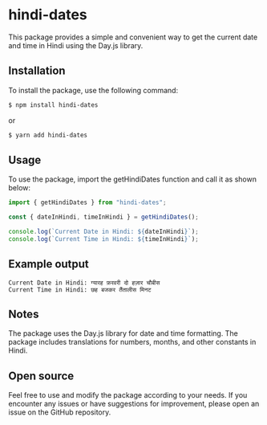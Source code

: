 # hindi-dates

This package provides a simple and convenient way to get the current date and time in Hindi using the Day.js library.

## Installation

To install the package, use the following command:

```sh
$ npm install hindi-dates
```
or 
```sh
$ yarn add hindi-dates
```

## Usage
To use the package, import the getHindiDates function and call it as shown below:

```javascript
import { getHindiDates } from "hindi-dates";

const { dateInHindi, timeInHindi } = getHindiDates();

console.log(`Current Date in Hindi: ${dateInHindi}`);
console.log(`Current Time in Hindi: ${timeInHindi}`);
```

## Example output

```plaintext
Current Date in Hindi: ग्यारह फ़रवरी दो हज़ार चौबीस
Current Time in Hindi: छह बजकर तैंतालीस मिनट
```

## Notes
The package uses the Day.js library for date and time formatting.
The package includes translations for numbers, months, and other constants in Hindi.

## Open source
Feel free to use and modify the package according to your needs. If you encounter any issues or have suggestions for improvement, please open an issue on the GitHub repository.

